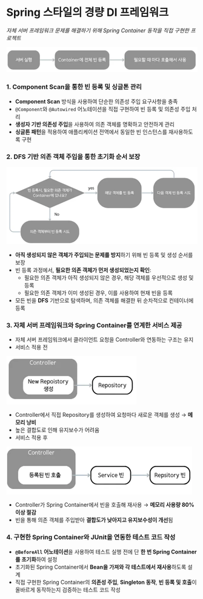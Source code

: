 # **Spring 스타일의 경량 DI 프레임워크**

*자체 서버 프레임워크 문제를 해결하기 위해 Spring Container 동작을 직접 구현한 프로젝트*

![img_2.png](img_2.png)
### **1. Component Scan을 통한 빈 등록 및 싱글톤 관리**

- **Component Scan** 방식을 사용하여 단순한 의존성 주입 요구사항을 충족
- `@Component`와 `@Autowired` 어노테이션을 직접 구현하여 빈 등록 및 의존성 주입 처리
- **생성자 기반 의존성 주입**을 사용하여 의존 객체를 명확하고 안전하게 관리
- **싱글톤 패턴**을 적용하여 애플리케이션 전역에서 동일한 빈 인스턴스를 재사용하도록 구현

### **2. DFS 기반 의존 객체 주입을 통한 초기화 순서 보장**

![img_3.png](img_3.png)
- **아직 생성되지 않은 객체가 주입되는 문제를 방지**하기 위해 빈 등록 및 생성 순서를 보장
- 빈 등록 과정에서, **필요한 의존 객체가 먼저 생성되었는지 확인**:
  - 필요한 의존 객체가 아직 생성되지 않은 경우, 해당 객체를 우선적으로 생성 및 등록
  - 필요한 의존 객체가 이미 생성된 경우, 이를 사용하여 현재 빈을 등록
- 모든 빈을 **DFS** 기반으로 탐색하며, 의존 객체를 해결한 뒤 순차적으로 컨테이너에 등록

### 3. 자체 서버 프레임워크와 Spring Container를 연계한 서비스 제공

- 자체 서버 프레임워크에서 클라이언트 요청을 Controller와 연동하는 구조는 유지
- 서비스 적용 전

![img_4.png](img_4.png)
  - Controller에서 직접 Repository를 생성하여 요청마다 새로운 객체를 생성 → **메모리 낭비**
  - 높은 결합도로 인해 유지보수가 어려움
- 서비스 적용 후

![img_6.png](img_6.png)

  - Controller가 Spring Container에서 빈을 호출해 재사용 → **메모리 사용량 80% 이상 절감**
  - 빈을 통해 의존 객체를 주입받아 **결합도가 낮아지고 유지보수성이 개선**됨

### **4. 구현한 Spring Container와 JUnit을 연동한 테스트 코드 작성**

- **`@BeforeAll` 어노테이션**을 사용하여 테스트 실행 전에 단 **한 번 Spring Container를 초기화**하여 설정
- 초기화된 Spring Container에서 **Bean을 가져와 각 테스트에서 재사용**하도록 설계
- 직접 구현한 Spring Container의 **의존성 주입**, **Singleton 동작**, **빈 등록 및 호출**이 올바르게 동작하는지 검증하는 테스트 코드 작성
